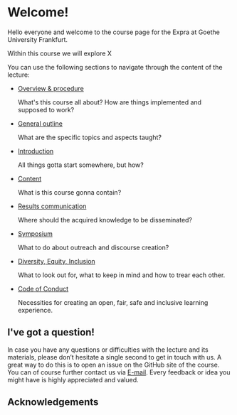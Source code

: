 
# Welcome!

Hello everyone and welcome to the course page for the Expra at Goethe University Frankfurt.

Within this course we will explore X

You can use the following sections to navigate through the content of the lecture:

* [Overview & procedure ](https://m-earnest.github.io/course_template_diler/general_information/overview.html)

   What's this course all about? How are things implemented and supposed to work?

* [General outline](https://m-earnest.github.io/course_template_diler/general_information/outline.html)

   What are the specific topics and aspects taught?

* [Introduction](https://m-earnest.github.io/course_template_diler/introduction/intro.html)

   All things gotta start somewhere, but how?

* [Content](https://m-earnest.github.io/course_template_diler/content/intro_content.html)

   What is this course gonna contain?

   
* [Results communication](https://m-earnest.github.io/course_template_diler/general_information/results_communication.html)

   Where should the acquired knowledge to be disseminated?

* [Symposium](https://m-earnest.github.io/course_template_diler/general_information/symposium.html)

   What to do about outreach and discourse creation?


* [Diversity, Equity, Inclusion](https://m-earnest.github.io/course_template_diler/general_information/dei.html)

   What to look out for, what to keep in mind and how to trear each other.

* [Code of Conduct](https://m-earnest.github.io/course_template_diler/general_information/CoC.html)

   Necessities for creating an open, fair, safe and inclusive learning
   experience.

## I've got a question!

In case you have any questions or difficulties with the lecture and its materials, please don’t hesitate a single second to get in touch with us. A great way to do this is to open an issue on the GitHub site of the course. You can of course further contact us via [E-mail](@psych.uni-frankfurt.de). Every feedback or idea  you might have is highly appreciated and valued.


## Acknowledgements
